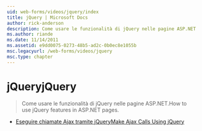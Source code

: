 ```yaml
---
uid: web-forms/videos/jquery/index
title: jQuery | Microsoft Docs
author: rick-anderson
description: Come usare le funzionalità di jQuery nelle pagine ASP.NET.
ms.author: riande
ms.date: 11/14/2011
ms.assetid: e9dd0075-0273-48b5-ad2c-0b0ec8e1055b
msc.legacyurl: /web-forms/videos/jquery
msc.type: chapter
---
```

<a name="jquery"></a><span data-ttu-id="313d6-103">jQuery</span><span class="sxs-lookup"><span data-stu-id="313d6-103">jQuery</span></span>
====================
> <span data-ttu-id="313d6-104">Come usare le funzionalità di jQuery nelle pagine ASP.NET.</span><span class="sxs-lookup"><span data-stu-id="313d6-104">How to use jQuery features in ASP.NET pages.</span></span>


- [<span data-ttu-id="313d6-105">Eseguire chiamate Ajax tramite jQuery</span><span class="sxs-lookup"><span data-stu-id="313d6-105">Make Ajax Calls Using jQuery</span></span>](how-do-i-make-ajax-calls-using-jquery.md)
